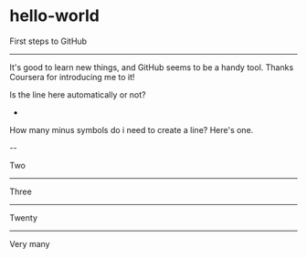 # hello-world
First steps to GitHub

-------

It's good to learn new things, and
GitHub seems to be a handy tool.
Thanks Coursera for introducing me to it!

Is the line here automatically or not?

-

How many minus symbols do i need to create a line? Here's one.

--

Two

---

Three

--------------------

Twenty

--------------------------------------------------------------------------------------

Very many
